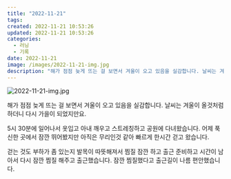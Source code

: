 ```yaml
---
title: "2022-11-21"
tags:
created: 2022-11-21 10:53:26
updated: 2022-11-21 10:53:26
categories:
  - 러닝
  - 기록
date: 2022-11-21
image: /images/2022-11-21-img.jpg
description: "해가 점점 늦게 뜨는 걸 보면서 겨울이 오고 있음을 실감합니다. 날씨는 겨울이 올것처럼 하더니 다시 가을이 되었지만요. 5시 30분에 일어나서 옷입고 아내 깨우고 스트레칭하고 공원에 다녀왔습니다. 어제 푹신한 곳에서 잠깐 뛰어봤지만 아직은 무리인것 같아 빠르게 한시간 걷고 왔습니다. 걷"
---
```


![2022-11-21-img.jpg](/images/2022-11-21-img.jpg)
 
 

해가 점점 늦게 뜨는 걸 보면서 겨울이 오고 있음을 실감합니다. 날씨는 겨울이 올것처럼 하더니 다시 가을이 되었지만요.

5시 30분에 일어나서 옷입고 아내 깨우고 스트레칭하고 공원에 다녀왔습니다. 어제 푹신한 곳에서 잠깐 뛰어봤지만 아직은 무리인것 같아 빠르게 한시간 걷고 왔습니다.

걷는 것도 부하가 좀 있는지 발목이 따뜻해져서 찜질 잠깐 하고 출근 준비하고 시간이 남아서 다시 잠깐 찜질 해주고 출근했습니다. 잠깐 찜질했다고 출근길이 나름 편안했습니다.
